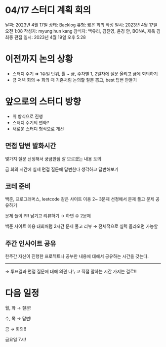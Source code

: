 # 04/17 스터디 계획 회의

날짜: 2023년 4월 17일
상태: Backlog
유형: 짧은 회의
작성 일시: 2023년 4월 17일 오전 1:08
작성자: myung hun kang
참석자: 백유리, 김진영, 윤경 안, BONA, 재욱 김
최종 편집 일시: 2023년 4월 19일 오후 5:28

# 이전까지 논의 상황

- 스터디 주기 ⇒ 1주일 단위, 월 ~ 금, 주차별 1, 2일차에 질문 올리고 금에 회의하기
- 금 저녁 회의 ⇒ 회의 때 기존처럼 논의할 질문 뽑고, best 답변 만들기

# 앞으로의 스터디 방향

- 위 방식으로 진행
- 스터디 주기의 변화?
- 새로운 스터디 형식으로 개선

## 면접 답변 발화시간

몇가지 질문 선정해서 궁금한점 잘 모르겠는 내용 토의

금 회의 시간에 실제 면접 질문에 답변한다 생각하고 답변해보기

## 코테 준비

백준, 프로그래머스, leetcode  같은 사이트 이용 2~ 3문제 선정해서 문제 풀고 문제 공유하기 

문제 풀이 PR 남기고 리뷰하기 → 하면 주 2문제

백준 사이트 이용 대회처럼 2시간 문제 풀고 리뷰 → 전체적으로 실력 올라오면 가능할 

## 주간 인사이트 공유

한주간 자신이 진행한 프로젝트나 공부한 내용에 대해서 공유하는 시간을 갖는다. 

---

⇒ 투표결과 면접 질문에 대해 의견 나누고 직접 말하는 시간 가지는 걸로!!

# 다음 일정

월, 화 → 질문!

수, 목 → 답변!

금 → 회의!!

 

금요일 7시!